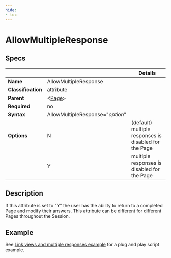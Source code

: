 ```yaml
---
hide:
- toc
---
```

# AllowMultipleResponse

## Specs

| ||Details|
|---|---|---|
| **Name** | AllowMultipleResponse ||
| **Classification** | attribute ||
| **Parent** | <[Page](index.md)\> ||
| **Required** | no ||
| **Syntax** | AllowMultipleResponse="*option*" |  |
| **Options** | N | (default) multiple responses is disabled for the Page |
|             | Y | multiple responses is disabled for the Page |

## Description

If this attribute is set to "Y" the user has the ability to return to a completed Page and modify their answers.
This attribute can be different for different Pages throughout the Session.

## Example

See [Link views and multiple responses example](../../examples/example_link_multipleresponse.md#script-example) for a plug and play script example.
